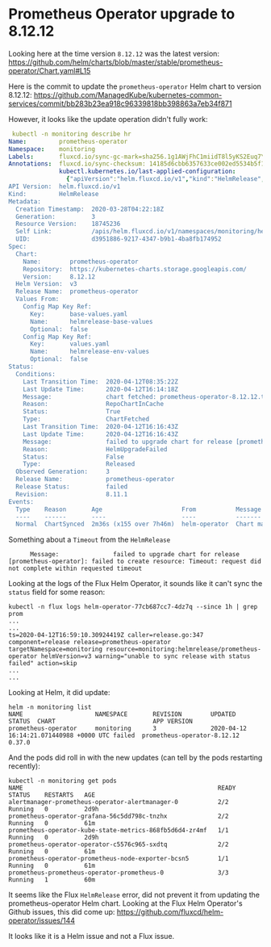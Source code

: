 Prometheus Operator upgrade to 8.12.12
======================================

Looking here at the time version `8.12.12` was the latest version:  https://github.com/helm/charts/blob/master/stable/prometheus-operator/Chart.yaml#L15

Here is the commit to update the `prometheus-operator` Helm chart to version 8.12.12: https://github.com/ManagedKube/kubernetes-common-services/commit/bb283b23ea918c96339818bb398863a7eb34f871

However, it looks like the update operation didn't fully work:

```yaml
 kubectl -n monitoring describe hr                       
Name:         prometheus-operator
Namespace:    monitoring
Labels:       fluxcd.io/sync-gc-mark=sha256.1g1AWjFhC1miidT8l5yKS2Euq7YoyocsQAO1pl4bnsY
Annotations:  fluxcd.io/sync-checksum: 14185d6cbb6357633ce002ed5534b5f1642e09eb
              kubectl.kubernetes.io/last-applied-configuration:
                {"apiVersion":"helm.fluxcd.io/v1","kind":"HelmRelease","metadata":{"annotations":{"fluxcd.io/sync-checksum":"14185d6cbb6357633ce002ed5534b...
API Version:  helm.fluxcd.io/v1
Kind:         HelmRelease
Metadata:
  Creation Timestamp:  2020-03-28T04:22:18Z
  Generation:          3
  Resource Version:    18745236
  Self Link:           /apis/helm.fluxcd.io/v1/namespaces/monitoring/helmreleases/prometheus-operator
  UID:                 d3951886-9217-4347-b9b1-4ba8fb174952
Spec:
  Chart:
    Name:        prometheus-operator
    Repository:  https://kubernetes-charts.storage.googleapis.com/
    Version:     8.12.12
  Helm Version:  v3
  Release Name:  prometheus-operator
  Values From:
    Config Map Key Ref:
      Key:       base-values.yaml
      Name:      helmrelease-base-values
      Optional:  false
    Config Map Key Ref:
      Key:       values.yaml
      Name:      helmrelease-env-values
      Optional:  false
Status:
  Conditions:
    Last Transition Time:  2020-04-12T08:35:22Z
    Last Update Time:      2020-04-12T16:14:18Z
    Message:               chart fetched: prometheus-operator-8.12.12.tgz
    Reason:                RepoChartInCache
    Status:                True
    Type:                  ChartFetched
    Last Transition Time:  2020-04-12T16:16:43Z
    Last Update Time:      2020-04-12T16:16:43Z
    Message:               failed to upgrade chart for release [prometheus-operator]: failed to create resource: Timeout: request did not complete within requested timeout
    Reason:                HelmUpgradeFailed
    Status:                False
    Type:                  Released
  Observed Generation:     3
  Release Name:            prometheus-operator
  Release Status:          failed
  Revision:                8.11.1
Events:
  Type    Reason       Age                      From           Message
  ----    ------       ----                     ----           -------
  Normal  ChartSynced  2m36s (x155 over 7h46m)  helm-operator  Chart managed by HelmRelease processed
```

Something about a `Timeout` from the `HelmRelease`
```
      Message:               failed to upgrade chart for release [prometheus-operator]: failed to create resource: Timeout: request did not complete within requested timeout
```

Looking at the logs of the Flux Helm Operator, it sounds like it can't sync the `status` field for some reason:

```
kubectl -n flux logs helm-operator-77cb687cc7-4dz7q --since 1h | grep prom
...
...
ts=2020-04-12T16:59:10.30924419Z caller=release.go:347 component=release release=prometheus-operator targetNamespace=monitoring resource=monitoring:helmrelease/prometheus-operator helmVersion=v3 warning="unable to sync release with status failed" action=skip
...
...
```

Looking at Helm, it did update:
```
helm -n monitoring list
NAME                    NAMESPACE       REVISION        UPDATED                                 STATUS  CHART                           APP VERSION
prometheus-operator     monitoring      3               2020-04-12 16:14:21.071440988 +0000 UTC failed  prometheus-operator-8.12.12     0.37.0 
```

And the pods did roll in with the new updates (can tell by the pods restarting recently):
```
kubectl -n monitoring get pods 
NAME                                                      READY   STATUS    RESTARTS   AGE
alertmanager-prometheus-operator-alertmanager-0           2/2     Running   0          2d9h
prometheus-operator-grafana-56c5dd798c-tnzhx              2/2     Running   0          61m
prometheus-operator-kube-state-metrics-868fb5d6d4-zr4mf   1/1     Running   0          2d9h
prometheus-operator-operator-c5576c965-sxdtq              2/2     Running   0          61m
prometheus-operator-prometheus-node-exporter-bcsn5        1/1     Running   0          61m
prometheus-prometheus-operator-prometheus-0               3/3     Running   1          60m
```

It seems like the Flux `HelmRelease` error, did not prevent it from updating the prometheus-operator Helm chart.  Looking at the Flux Helm Operator's Github issues, this did come up:  https://github.com/fluxcd/helm-operator/issues/144

It looks like it is a Helm issue and not a Flux issue.





